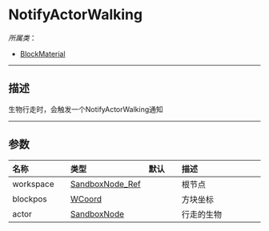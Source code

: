 # NotifyActorWalking

*所属类*：
* [BlockMaterial](/Api/Classes/Build/BlockMaterial.md)
------------------------------------------------------------------------------------------
## 描述

生物行走时，会触发一个NotifyActorWalking通知

------------------------------------------------------------------------------------------
## 参数

|<div style="width:100px">名称</div>|<div style="width:100px">类型</div>|<div style="width:50px">默认</div>|<div style="width:350px">描述</div>|
|:---|:---|:---|:---|
|workspace|[SandboxNode_Ref](/Api/DataType/SandboxNode_Ref.md)||根节点|
|blockpos|[WCoord](/Api/DataType/WCoord.md)||方块坐标|
|actor|[SandboxNode](/Api/DataType/SandboxNode.md)||行走的生物|

